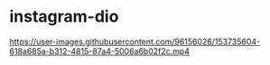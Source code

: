 # instagram-dio



https://user-images.githubusercontent.com/96156026/153735604-618a685a-b312-4815-87a4-5006a6b02f2c.mp4

